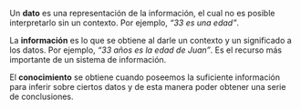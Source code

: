
Un **dato** es una representación de la información, el cual no es posible interpretarlo sin un contexto. Por ejemplo, _“33 es una edad”_.

La **información** es lo que se obtiene al darle un contexto y un significado a los datos. Por ejemplo, _“33 años es la edad de Juan”_. Es el recurso más importante de un sistema de información.

 El **conocimiento** se obtiene cuando poseemos la suficiente información para inferir sobre ciertos datos y de esta manera poder obtener una serie de conclusiones.